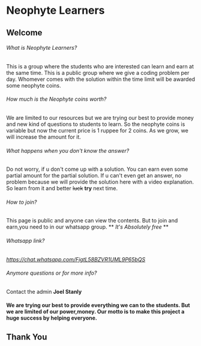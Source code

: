 # Neophyte Learners

## Welcome

###### What is Neophyte Learners?
This is a group where the students who are interested can learn and earn at the same time. This is a public group where we give a coding problem per day. Whomever comes with the solution within the time limit will be awarded some neophyte coins.

###### How much is the Neophyte coins worth?
We are limited to our resources but we are trying our best to provide money and new kind of questions to students to learn. So the neophyte coins is variable but now the current price is 1 ruppee for 2 coins. As we grow, we will increase the amount for it.

###### What happens when you don't know the answer?
Do not worry, if u don't come up with a solution. You can earn even some partial amount for the partial solution. If u can't even get an answer, no problem because we will provide the solution here with a video explanation. So learn from it and better ~~luck~~ **try** next time.

###### How to join?
This page is public and anyone can view the contents. But to join and earn,you need to in our whatsapp group. ** *It's Absolutely free* **

###### Whatsapp link?
*https://chat.whatsapp.com/FjgtL58BZVR1UML9P65bQS*

###### Anymore questions or for more info?
Contact the admin **Joel Stanly**



#### We are trying our best to provide everything we can to the students. But we are limited of our power,money. Our motto is to make this project a huge success by helping everyone.


## Thank You
